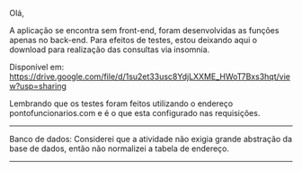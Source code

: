 Olá,

A aplicação se encontra sem front-end, foram desenvolvidas as funções apenas no back-end. Para efeitos de testes, estou deixando aqui o download para realização das consultas via insomnia.

Disponível em: https://drive.google.com/file/d/1su2et33usc8YdjLXXME_HWoT7Bxs3hqt/view?usp=sharing

Lembrando que os testes foram feitos utilizando o endereço pontofuncionarios.com e é o que esta configurado nas requisições. 

----------------------------------------------------

Banco de dados: Considerei que a atividade não exigia grande abstração da base de dados, então não normalizei a tabela de endereço. 

----------------------------------------------------
